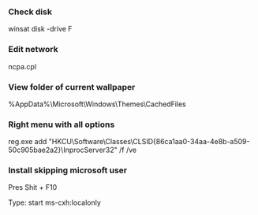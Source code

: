 ### Check disk
winsat disk -drive F

### Edit network
ncpa.cpl

### View folder of current wallpaper
%AppData%\Microsoft\Windows\Themes\CachedFiles

### Right menu with all options
reg.exe add "HKCU\Software\Classes\CLSID\{86ca1aa0-34aa-4e8b-a509-50c905bae2a2}\InprocServer32" /f /ve

### Install skipping microsoft user
Pres Shit + F10

Type: start ms-cxh:localonly

